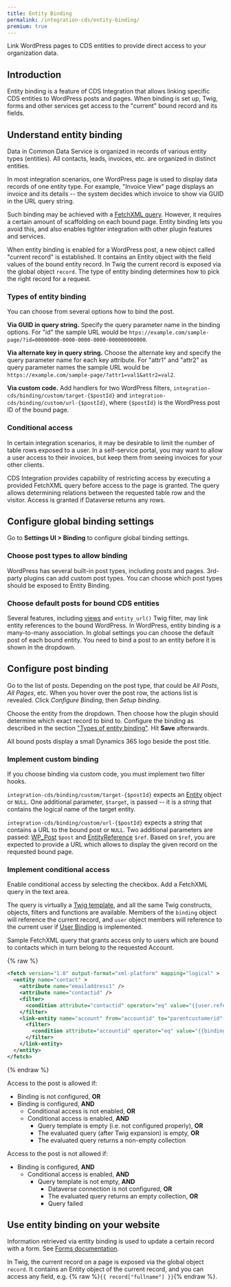 ```yaml
---
title: Entity Binding
permalink: /integration-cds/entity-binding/
premium: true
---
```


<p class="lead">Link WordPress pages to CDS entities to provide direct access to your organization data.</p>

## Introduction

Entity binding is a feature of CDS Integration that allows linking specific CDS entities to WordPress posts and pages. When binding is set up, Twig, forms and other services get access to the "current" bound record and its fields.

## Understand entity binding

Data in Common Data Service is organized in records of various entity types (entities). All contacts, leads, invoices, etc. are organized in distinct entities.

In most integration scenarios, one WordPress page is used to display data records of one entity type. For example, "Invoice View" page displays an invoice and its details -- the system decides which invoice to show via GUID in the URL query string.

Such binding may be achieved with a [FetchXML query](../fetchxml/). However, it requires a certain amount of scaffolding on each bound page. Entity binding lets you avoid this, and also enables tighter integration with other plugin features and services.

When entity binding is enabled for a WordPress post, a new object called "current record" is established. It contains an Entity object with the field values of the bound entity record. In Twig the current record is exposed via the global object `record`. The type of entity binding determines how to pick the right record for a request.

### Types of entity binding

You can choose from several options how to bind the post.

**Via GUID in query string.** Specify the query parameter name in the binding options. For "id" the sample URL would be `htps://example.com/sample-page/?id=00000000-0000-0000-0000-000000000000`.

**Via alternate key in query string.** Choose the alternate key and specify the query parameter name for each key attribute. For "attr1" and "attr2" as query parameter names the sample URL would be `https://example.com/sample-page/?attr1=val1&attr2=val2`.

**Via custom code.** Add handlers for two WordPress filters, `integration-cds/binding/custom/target-{$postId}` and `integration-cds/binding/custom/url-{$postId}`, where `{$postId}` is the WordPress post ID of the bound page.

### Conditional access

In certain integration scenarios, it may be desirable to limit the number of table rows exposed to a user. In a self-service portal, you may want to allow a user access to their invoices, but keep them from seeing invoices for your other clients.

CDS Integration provides capability of restricting access by executing a provided FetchXML query before access to the page is granted. The query allows determining relations between the requested table row and the visitor. Access is granted if Dataverse returns any rows.

## Configure global binding settings

Go to **Settings UI > Binding** to configure global binding settings.

### Choose post types to allow binding

WordPress has several built-in post types, including posts and pages. 3rd-party plugins can add custom post types. You can choose which post types should be exposed to Entity Binding. 

### Choose default posts for bound CDS entities

Several features, including [views](../views/) and `entity_url()` Twig filter, may link entity references to the bound WordPress. In WordPress, entity binding is a many-to-many association. In global settings you can choose the default post of each bound entity. You need to bind a post to an entity before it is shown in the dropdown.

## Configure post binding

Go to the list of posts. Depending on the post type, that could be *All Posts*, *All Pages*, etc. When you hover over the post row, the actions list is revealed.  Click *Configure Binding*, then *Setup binding*.

Choose the entity from the dropdown. Then choose how the plugin should determine which exact record to bind to. Configure the binding as described in the section ["Types of entity binding"](#types-of-entity-binding). Hit **Save** afterwards.

All bound posts display a small Dynamics 365 logo beside the post title.

### Implement custom binding

If you choose binding via custom code, you must implement two filter hooks.

`integration-cds/binding/custom/target-{$postId}` expects an [Entity](https://github.com/AlexaCRM/dynamics-webapi-toolkit/blob/master/src/Xrm/Entity.php) object or `NULL`. One additional parameter, `$target`, is passed -- it is a *string* that contains the logical name of the target entity.

`integration-cds/binding/custom/url-{$postId}` expects a *string* that contains a URL to the bound post or `NULL`. Two additional parameters are passed: [WP_Post](https://developer.wordpress.org/reference/classes/wp_post/) `$post` and [EntityReference](https://github.com/AlexaCRM/dynamics-webapi-toolkit/blob/master/src/Xrm/EntityReference.php) `$ref`. Based on `$ref`, you are expected to provide a URL which allows to display the given record on the requested bound page.

### Implement conditional access

Enable conditional access by selecting the checkbox. Add a FetchXML query in the text area.

The query is virtually a [Twig template](../twig/), and all the same Twig constructs, objects, filters and functions are available. Members of the `binding` object will reference the current record, and `user` object members will reference to the current user if [User Binding](../user-binding/) is implemented.

Sample FetchXML query that grants access only to users which are bound to contacts which in turn belong to the requested Account.

{% raw %}
```xml
<fetch version="1.0" output-format="xml-platform" mapping="logical" >
  <entity name="contact" >
    <attribute name="emailaddress1" />
    <attribute name="contactid" />
    <filter>
      <condition attribute="contactid" operator="eq" value="{{user.reference.Id}}" />
    </filter>
    <link-entity name="account" from="accountid" to="parentcustomerid" >
      <filter>
        <condition attribute="accountid" operator="eq" value="{{binding.reference.Id}}" />
      </filter>
    </link-entity>
  </entity>
</fetch>
```
{% endraw %}

Access to the post is allowed if:

- Binding is not configured, **OR**
- Binding is configured, **AND**
  - Conditional access is not enabled, **OR**
  - Conditional access is enabled, **AND**
    - Query template is empty (i.e. not configured properly), **OR**
    - The evaluated query (after Twig expansion) is empty, **OR**
    - The evaluated query returns a non-empty collection

Access to the post is not allowed if:

- Binding is configured, **AND**
  - Conditional access is enabled, **AND**
    - Query template is not empty, **AND**
      - Dataverse connection is not configured, **OR**
      - The evaluated query returns an empty collection, **OR**
      - Query failed

## Use entity binding on your website

Information retrieved via entity binding is used to update a certain record with a form. See [Forms documentation](../forms/#create-a-form-registration).

In Twig, the current record on a page is exposed via the global object `record`. It contains an Entity object of the current record, and you can access any field, e.g. {% raw %}`{{ record["fullname"] }}`{% endraw %}.
